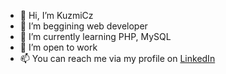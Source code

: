 - 👋 Hi, I’m KuzmiCz
- 👀 I’m beggining web developer
- 🌱 I’m currently learning PHP, MySQL
- 💞️ I’m open to work
- 📫 You can reach me via my profile on <a href="https://www.linkedin.com/in/kuzmicz85/">LinkedIn</a>

<!---
KuzmiCz85/KuzmiCz85 is a ✨ special ✨ repository because its `README.md` (this file) appears on your GitHub profile.
You can click the Preview link to take a look at your changes.
--->
